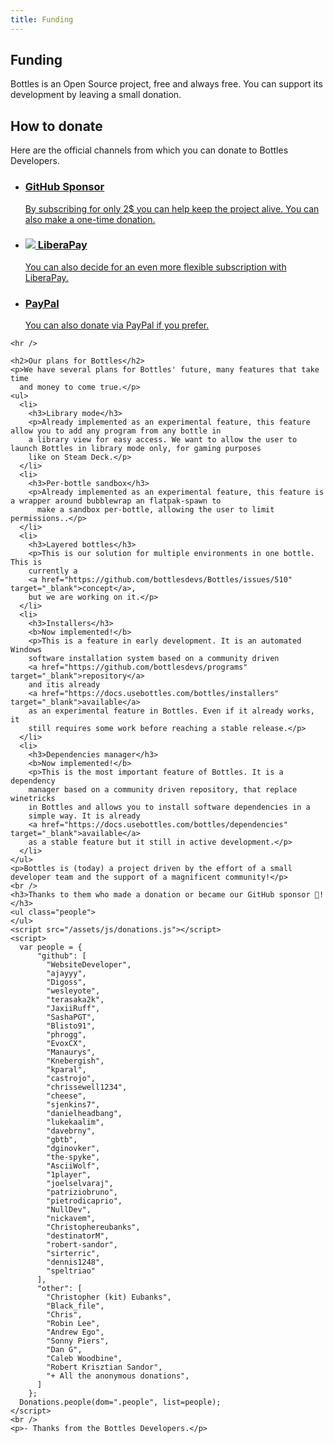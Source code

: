 ```yaml
---
title: Funding
---
```


<section class="heading">
  <div class="container large">
    <h1><ion-icon class="icon" name="heart-circle-outline"></ion-icon> Funding</h1>
    <p>Bottles is an Open Source project, free and always free. You can support its development by leaving a small
      donation.</p>
  </div>
</section>

<section class="page">
  <div class="container large">
    <h2>How to donate</h2>
    <p>Here are the official channels from which you can donate to Bottles
      Developers.</p>
    <ul class="cards store has-hover">
      <li class="link">
        <a href="https://github.com/sponsors/bottlesdevs" tooltip="Support Bottles Developers on GitHub">
          <h3><ion-icon class="icon" name="logo-github"></ion-icon> GitHub Sponsor</h3>
          <p>By subscribing for only 2$ you can help keep the project alive. You can also make a one-time donation.</p>
        </a>
      </li>
      <li class="link">
        <a href="https://liberapay.com/bottles">
          <h3><img class="icon" src="/uploads/liberapay_logo_black.svg" /> LiberaPay</h3>
          <p>You can also decide for an even more flexible subscription with LiberaPay.</p>
        </a>
      </li>
      <li class="link">
        <a href="https://paypal.me/MirkoBrombin">
          <h3><ion-icon class="icon" name="logo-paypal"></ion-icon> PayPal</h3>
          <p>You can also donate via PayPal if you prefer.</p>
        </a>
      </li>
    </ul>

    <hr />

    <h2>Our plans for Bottles</h2>
    <p>We have several plans for Bottles' future, many features that take time
      and money to come true.</p>
    <ul>
      <li>
        <h3>Library mode</h3>
        <p>Already implemented as an experimental feature, this feature allow you to add any program from any bottle in
        a library view for easy access. We want to allow the user to launch Bottles in library mode only, for gaming purposes
        like on Steam Deck.</p>
      </li>
      <li>
        <h3>Per-bottle sandbox</h3>
        <p>Already implemented as an experimental feature, this feature is a wrapper around bubblewrap an flatpak-spawn to
          make a sandbox per-bottle, allowing the user to limit permissions..</p>
      </li>
      <li>
        <h3>Layered bottles</h3>
        <p>This is our solution for multiple environments in one bottle. This is
        currently a 
        <a href="https://github.com/bottlesdevs/Bottles/issues/510" target="_blank">concept</a>,
        but we are working on it.</p>
      </li>
      <li>
        <h3>Installers</h3>
        <b>Now implemented!</b>
        <p>This is a feature in early development. It is an automated Windows 
        software installation system based on a community driven 
        <a href="https://github.com/bottlesdevs/programs" target="_blank">repository</a> 
        and itis already 
        <a href="https://docs.usebottles.com/bottles/installers" target="_blank">available</a>
        as an experimental feature in Bottles. Even if it already works, it 
        still requires some work before reaching a stable release.</p>
      </li>
      <li>
        <h3>Dependencies manager</h3>
        <b>Now implemented!</b>
        <p>This is the most important feature of Bottles. It is a dependency
        manager based on a community driven repository, that replace winetricks 
        in Bottles and allows you to install software dependencies in a 
        simple way. It is already 
        <a href="https://docs.usebottles.com/bottles/dependencies" target="_blank">available</a>
        as a stable feature but it still in active development.</p>
      </li>
    </ul>
    <p>Bottles is (today) a project driven by the effort of a small developer team and the support of a magnificent community!</p>
    <br />
    <h3>Thanks to them who made a donation or became our GitHub sponsor 💖!</h3>
    <ul class="people">
    </ul>
    <script src="/assets/js/donations.js"></script>
    <script>
      var people = {
          "github": [
            "WebsiteDeveloper",
            "ajayyy",
            "Digoss",
            "wesleyote",
            "terasaka2k",
            "JaxiiRuff",
            "SashaPGT",
            "Blisto91",
            "phrogg",
            "EvoxCX",
            "Manaurys",
            "Knebergish",
            "kparal",
            "castrojo",
            "chrissewell1234",
            "cheese",
            "sjenkins7",
            "danielheadbang",
            "lukekaalim",
            "davebrny",
            "gbtb",
            "dginovker",
            "the-spyke",
            "AsciiWolf",
            "1player",
            "joelselvaraj",
            "patriziobruno",
            "pietrodicaprio",
            "NullDev",
            "nickavem",
            "Christophereubanks",
            "destinatorM",
            "robert-sandor",
            "sirterric",
            "dennis1248",
            "speltriao"
          ],
          "other": [
            "Christopher (kit) Eubanks",
            "Black_file",
            "Chris",
            "Robin Lee",
            "Andrew Ego",
            "Sonny Piers",
            "Dan G",
            "Caleb Woodbine",
            "Robert Krisztian Sandor",
            "+ All the anonymous donations",
          ]
        };
      Donations.people(dom=".people", list=people);
    </script>
    <br />
    <p>- Thanks from the Bottles Developers.</p>
  </div>
</section>
